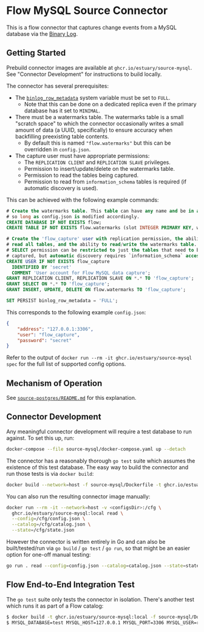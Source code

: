 Flow MySQL Source Connector
===========================

This is a flow connector that captures change events from a MySQL database via the
[Binary Log](https://dev.mysql.com/doc/refman/8.0/en/binary-log.html).

## Getting Started

Prebuild connector images are available at `ghcr.io/estuary/source-mysql`. See
"Connector Development" for instructions to build locally.

The connector has several prerequisites:
* The [`binlog_row_metadata`](https://dev.mysql.com/doc/refman/8.0/en/replication-options-binary-log.html#sysvar_binlog_row_metadata)
  system variable must be set to `FULL`.
  - Note that this can be done on a dedicated replica even if the primary database has it set to `MINIMAL`.
* There must be a watermarks table. The watermarks table is a small "scratch space"
  to which the connector occasionally writes a small amount of data (a UUID,
  specifically) to ensure accuracy when backfilling preexisting table contents.
  - By default this is named `"flow.watermarks"` but this can be overridden in `config.json`.
* The capture user must have appropriate permissions:
  - The `REPLICATION CLIENT` and `REPLICATION SLAVE` privileges.
  - Permission to insert/update/delete on the watermarks table.
  - Permission to read the tables being captured.
  - Permission to read from `information_schema` tables is required (if automatic discovery is used).

This can be achieved with the following example commands:

```sql
# Create the watermarks table. This table can have any name and be in any database,
# so long as config.json is modified accordingly.
CREATE DATABASE IF NOT EXISTS flow;
CREATE TABLE IF NOT EXISTS flow.watermarks (slot INTEGER PRIMARY KEY, watermark TEXT);

# Create the 'flow_capture' user with replication permission, the ability to
# read all tables, and the ability to read/write the watermarks table. The
# SELECT permission can be restricted to just the tables that need to be
# captured, but automatic discovery requires `information_schema` access too.
CREATE USER IF NOT EXISTS flow_capture
  IDENTIFIED BY 'secret'
  COMMENT 'User account for Flow MySQL data capture';
GRANT REPLICATION CLIENT, REPLICATION SLAVE ON *.* TO 'flow_capture';
GRANT SELECT ON *.* TO 'flow_capture';
GRANT INSERT, UPDATE, DELETE ON flow.watermarks TO 'flow_capture';

SET PERSIST binlog_row_metadata = 'FULL';
```

This corresponds to the following example `config.json`:

```json
{
    "address": "127.0.0.1:3306",
    "user": "flow_capture",
    "password": "secret"
}
```

Refer to the output of `docker run --rm -it ghcr.io/estuary/source-mysql spec` for
the full list of supported config options.

## Mechanism of Operation

See [`source-postgres/README.md`](https://github.com/estuary/connectors/blob/main/source-postgres/README.md#mechanism-of-operation) for this explanation.

## Connector Development

Any meaningful connector development will require a test database to run
against. To set this up, run:

```bash
docker-compose --file source-mysql/docker-compose.yaml up --detach
```

The connector has a reasonably thorough `go test` suite which assumes the existence of
this test database. The easy way to build the connector and run those tests is via
`docker build`:

```bash
docker build --network=host -f source-mysql/Dockerfile -t ghcr.io/estuary/source-mysql:local .
```

You can also run the resulting connector image manually:

```bash
docker run --rm -it --network=host -v <configsDir>:/cfg \
  ghcr.io/estuary/source-mysql:local read \
  --config=/cfg/config.json \
  --catalog=/cfg/catalog.json \
  --state=/cfg/state.json
```

However the connector is written entirely in Go and can also be built/tested/run via
`go build` / `go test` / `go run`, so that might be an easier option for one-off
manual testing:

```bash
go run . read --config=config.json --catalog=catalog.json --state=state.json
```

## Flow End-to-End Integration Test

The `go test` suite only tests the connector in isolation. There's another test
which runs it as part of a Flow catalog:

```bash
$ docker build -t ghcr.io/estuary/source-mysql:local -f source-mysql/Dockerfile . --network=host
$ MYSQL_DATABASE=test MYSQL_HOST=127.0.0.1 MYSQL_PORT=3306 MYSQL_USER=root MYSQL_PWD=flow CONNECTOR=source-mysql VERSION=local ./tests/run.sh
```
